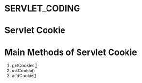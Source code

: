 # SERVLET_CODING
# Servlet Cookie 
# Main Methods of Servlet Cookie
1) getCookies[]
2) setCookie()
3) addCookie()
